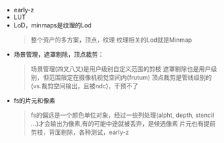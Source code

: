 - early-z  
- LUT
- LoD，minmaps是纹理的Lod
  > 整个资产的多方案，顶点，纹理
  > 纹理相关的Lod就是Minmap
- 场景管理，遮罩剔除，顶点裁剪：
  > 场景管理(四叉八叉)是用户级别自定义范围的剪枝
  > 遮罩剔除也是用户级别，但范围限定在摄像机视觉空间内(frutum)
  > 顶点裁剪是管线级别的(vs.裁剪空间输出，且被ndc)，干预不了
- fs的片元和像素
  > fs的偏远是一个颜色单位对象，经过一些列处理(alpht, depth, stencil ...)才会输出为像素,有的可能中途就被丢弃，是候选像素
  > 片元也有提前剪枝，背面剔除，各种测试，early-z
